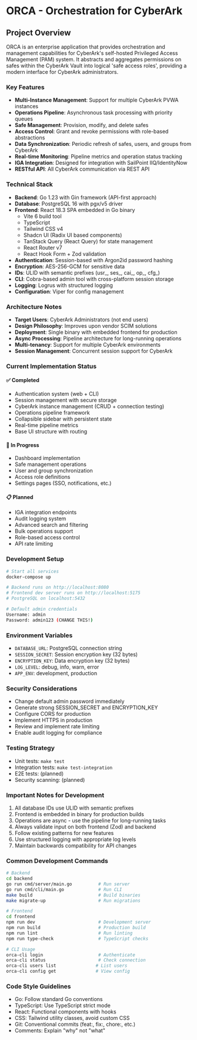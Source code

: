 # ORCA - Orchestration for CyberArk

## Project Overview
ORCA is an enterprise application that provides orchestration and management capabilities for CyberArk's self-hosted Privileged Access Management (PAM) system. It abstracts and aggregates permissions on safes within the CyberArk Vault into logical 'safe access roles', providing a modern interface for CyberArk administrators.

### Key Features
- **Multi-Instance Management**: Support for multiple CyberArk PVWA instances
- **Operations Pipeline**: Asynchronous task processing with priority queues
- **Safe Management**: Provision, modify, and delete safes
- **Access Control**: Grant and revoke permissions with role-based abstractions
- **Data Synchronization**: Periodic refresh of safes, users, and groups from CyberArk
- **Real-time Monitoring**: Pipeline metrics and operation status tracking
- **IGA Integration**: Designed for integration with SailPoint IIQ/IdentityNow
- **RESTful API**: All CyberArk communication via REST API

### Technical Stack
- **Backend**: Go 1.23 with Gin framework (API-first approach)
- **Database**: PostgreSQL 16 with pgx/v5 driver
- **Frontend**: React 18.3 SPA embedded in Go binary
  - Vite 6 build tool
  - TypeScript
  - Tailwind CSS v4
  - Shadcn UI (Radix UI based components)
  - TanStack Query (React Query) for state management
  - React Router v7
  - React Hook Form + Zod validation
- **Authentication**: Session-based with Argon2id password hashing
- **Encryption**: AES-256-GCM for sensitive data
- **IDs**: ULID with semantic prefixes (usr_, ses_, cai_, op_, cfg_)
- **CLI**: Cobra-based admin tool with cross-platform session storage
- **Logging**: Logrus with structured logging
- **Configuration**: Viper for config management

### Architecture Notes
- **Target Users**: CyberArk Administrators (not end users)
- **Design Philosophy**: Improves upon vendor SCIM solutions
- **Deployment**: Single binary with embedded frontend for production
- **Async Processing**: Pipeline architecture for long-running operations
- **Multi-tenancy**: Support for multiple CyberArk environments
- **Session Management**: Concurrent session support for CyberArk

### Current Implementation Status

#### ✅ Completed
- Authentication system (web + CLI)
- Session management with secure storage
- CyberArk instance management (CRUD + connection testing)
- Operations pipeline framework
- Collapsible sidebar with persistent state
- Real-time pipeline metrics
- Base UI structure with routing

#### 🚧 In Progress
- Dashboard implementation
- Safe management operations
- User and group synchronization
- Access role definitions
- Settings pages (SSO, notifications, etc.)

#### 📋 Planned
- IGA integration endpoints
- Audit logging system
- Advanced search and filtering
- Bulk operations support
- Role-based access control
- API rate limiting

### Development Setup
```bash
# Start all services
docker-compose up

# Backend runs on http://localhost:8080
# Frontend dev server runs on http://localhost:5175
# PostgreSQL on localhost:5432

# Default admin credentials
Username: admin
Password: admin123 (CHANGE THIS!)
```

### Environment Variables
- `DATABASE_URL`: PostgreSQL connection string
- `SESSION_SECRET`: Session encryption key (32 bytes)
- `ENCRYPTION_KEY`: Data encryption key (32 bytes)
- `LOG_LEVEL`: debug, info, warn, error
- `APP_ENV`: development, production

### Security Considerations
- Change default admin password immediately
- Generate strong SESSION_SECRET and ENCRYPTION_KEY
- Configure CORS for production
- Implement HTTPS in production
- Review and implement rate limiting
- Enable audit logging for compliance

### Testing Strategy
- Unit tests: `make test`
- Integration tests: `make test-integration`
- E2E tests: (planned)
- Security scanning: (planned)

### Important Notes for Development
1. All database IDs use ULID with semantic prefixes
2. Frontend is embedded in binary for production builds
3. Operations are async - use the pipeline for long-running tasks
4. Always validate input on both frontend (Zod) and backend
5. Follow existing patterns for new features
6. Use structured logging with appropriate log levels
7. Maintain backwards compatibility for API changes

### Common Development Commands
```bash
# Backend
cd backend
go run cmd/server/main.go          # Run server
go run cmd/cli/main.go             # Run CLI
make build                         # Build binaries
make migrate-up                    # Run migrations

# Frontend
cd frontend
npm run dev                        # Development server
npm run build                      # Production build
npm run lint                       # Run linting
npm run type-check                 # TypeScript checks

# CLI Usage
orca-cli login                     # Authenticate
orca-cli status                    # Check connection
orca-cli users list               # List users
orca-cli config get               # View config
```

### Code Style Guidelines
- Go: Follow standard Go conventions
- TypeScript: Use TypeScript strict mode
- React: Functional components with hooks
- CSS: Tailwind utility classes, avoid custom CSS
- Git: Conventional commits (feat:, fix:, chore:, etc.)
- Comments: Explain "why" not "what"